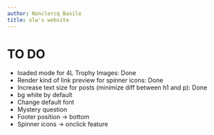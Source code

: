 ```yaml
---
author: Nonclercq Basile
title: olw's website
---
```


# TO DO

- loaded mode for 4L Trophy Images: Done
- Render kind of link preview for spinner icons: Done
- Increase text size for posts (minimize diff between h1 and p): Done
- bg white by default
- Change default font
- Mystery question
- Footer position -> bottom
- Spinner icons -> onclick feature